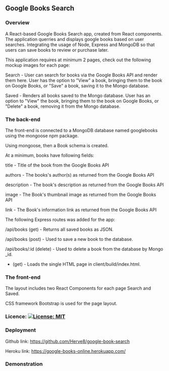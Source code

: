 ## Google Books Search

### Overview

A React-based Google Books Search app, created from React components. The application querries and displays google books based on user searches. Integrating the usage of Node, Express and MongoDB so that users can save books to review or purchase later.

This application requires at minimum 2 pages, check out the following mockup images for each page:


Search - User can search for books via the Google Books API and render them here. User has the option to "View" a book, bringing them to the book on Google Books, or "Save" a book, saving it to the Mongo database.


Saved - Renders all books saved to the Mongo database. User has an option to "View" the book, bringing them to the book on Google Books, or "Delete" a book, removing it from the Mongo database.

### The back-end

The front-end is connected to a MongoDB database named googlebooks using the mongoose npm package.


Using mongoose, then a Book schema is created.


At a minimum, books have following fields:


title - Title of the book from the Google Books API


authors - The books's author(s) as returned from the Google Books API


description - The book's description as returned from the Google Books API


image - The Book's thumbnail image as returned from the Google Books API


link - The Book's information link as returned from the Google Books API


The following Express routes was added for the app:



/api/books (get) - Returns all saved books as JSON.


/api/books (post) - Used to save a new book to the database.


/api/books/:id (delete) - Used to delete a book from the database by Mongo _id.


* (get) - Loads the single HTML page in client/build/index.html. 


### The front-end


The layout includes two React Components for each page Search and Saved.


CSS framework Bootstrap is used for the page layout.

### Licence: [![License: MIT](https://img.shields.io/badge/License-MIT-yellow.svg)](https://opensource.org/licenses/MIT)


### Deployment

Github link: https://github.com/Herve8/google-book-search

Heroku link: https://google-books-online.herokuapp.com/

### Demonstration

